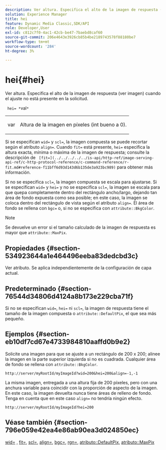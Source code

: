 ```yaml
---
description: Ver altura. Especifica el alto de la imagen de respuesta (ver imagen) cuando el ajuste no está presente en la solicitud.
solution: Experience Manager
title: hei
feature: Dynamic Media Classic,SDK/API
role: Developer,User
exl-id: c812c7f0-4ac1-42cb-be47-7baebd8caf60
source-git-commit: 206e4643e3926cb85b4be2189743578f88180be7
workflow-type: tm+mt
source-wordcount: '284'
ht-degree: 3%

---
```


# hei{#hei}

Ver altura. Especifica el alto de la imagen de respuesta (ver imagen) cuando el ajuste no está presente en la solicitud.

` hei= *`val`*`

<table id="simpletable_1A36827B6E6647888A4E6E868975D716"> 
 <tr class="strow"> 
  <td class="stentry"> <p> <span class="codeph"> <span class="varname"> var  </span> </span> </p> </td> 
  <td class="stentry"> <p>Altura de la imagen en píxeles (int bueno a 0). </p> </td> 
 </tr> 
</table>

Si se especifican `wid=` y `scl=`, la imagen compuesta se puede recortar según el atributo `align=`. Cuando `fit=` está presente, `hei=` especifica la altura exacta, mínima o máxima de la imagen de respuesta; consulte la descripción de ` [fit=](../../../../../is-api/http-ref/image-serving-api-ref/c-http-protocol-reference/c-command-reference/r-fit.md#reference-f11bff6d93d143d6b135de3a923bc989)` para obtener más información.

Si no se especifica `scl=`, la imagen compuesta se escala para ajustarse. Si se especifican `wid=` y `hei=` y no se especifica `scl=`, la imagen se escala para que quepa completamente dentro del rectángulo ancho/largo, dejando tan área de fondo expuesta como sea posible; en este caso, la imagen se coloca dentro del rectángulo de vista según el atributo `align=`. El área de fondo se rellena con `bgc=` o, si no se especifica con `attribute::BkgColor`.

>[!NOTE]
>
>Se devuelve un error si el tamaño calculado de la imagen de respuesta es mayor que `attribute::MaxPix`.

## Propiedades {#section-534923644a1e464496eeba83dedcbd3c}

Ver atributo. Se aplica independientemente de la configuración de capa actual.

## Predeterminado {#section-76544d34806d4124a8b173e229cba71f}

Si no se especifican `wid=`, `hei=` ni `scl=`, la imagen de respuesta tiene el tamaño de la imagen compuesta o `attribute::DefaultPix`, el que sea más pequeño.

## Ejemplos {#section-eb10df7cd67e4733984810aaffd0b9e2}

Solicite una imagen para que se ajuste a un rectángulo de 200 x 200; alinee la imagen en la parte superior izquierda si no es cuadrada. Cualquier área de fondo se rellena con `attribute::BkgColor`.

`http://server/myRootId/myImageId?wid=200&hei=200&align=-1,-1`

La misma imagen, entregada a una altura fija de 200 píxeles, pero con una anchura variable para coincidir con la proporción de aspecto de la imagen. En este caso, la imagen devuelta nunca tiene áreas de relleno de fondo. Tenga en cuenta que en este caso `align=` no tendría ningún efecto.

`http://server/myRootId/myImageId?hei=200`

## Véase también {#section-796e059e42ea4e86ab90ea3d024850ec}

[wid=](../../../../../is-api/http-ref/image-serving-api-ref/c-http-protocol-reference/c-command-reference/r-is-http-wid.md#reference-bfeadcb67bf4485f851eb21345527e47) ,  [fit=](../../../../../is-api/http-ref/image-serving-api-ref/c-http-protocol-reference/c-command-reference/r-fit.md#reference-f11bff6d93d143d6b135de3a923bc989),  [scl=](../../../../../is-api/http-ref/image-serving-api-ref/c-http-protocol-reference/c-command-reference/r-scl.md#reference-b2a74e493d0d407e98fe350551ba3fcc),  [align=](../../../../../is-api/http-ref/image-serving-api-ref/c-http-protocol-reference/c-command-reference/r-align.md#reference-b7d6b87c75124d78884f916dd6544bc7),  [bgc=](../../../../../is-api/http-ref/image-serving-api-ref/c-http-protocol-reference/c-command-reference/r-bgc.md#reference-53376175f617446fbe5c69120f834b88),  [rgn=](../../../../../is-api/http-ref/image-serving-api-ref/c-http-protocol-reference/c-command-reference/r-rgn.md#reference-daa9b80e0d8c4b1aa67d116b578d592f),  [atributo::DefaultPix](../../../../../is-api/image-catalog/image-serving-api-ref/c-image-catalog-reference/c-attributes-reference/r-defaultpix.md#reference-996b2c22b30f4fd9b970c84063306df1),  [atributo::MaxPix](../../../../../is-api/image-catalog/image-serving-api-ref/c-image-catalog-reference/c-attributes-reference/r-maxpix.md#reference-e167d396ac794079ba8b5e6eb16eeda5)
